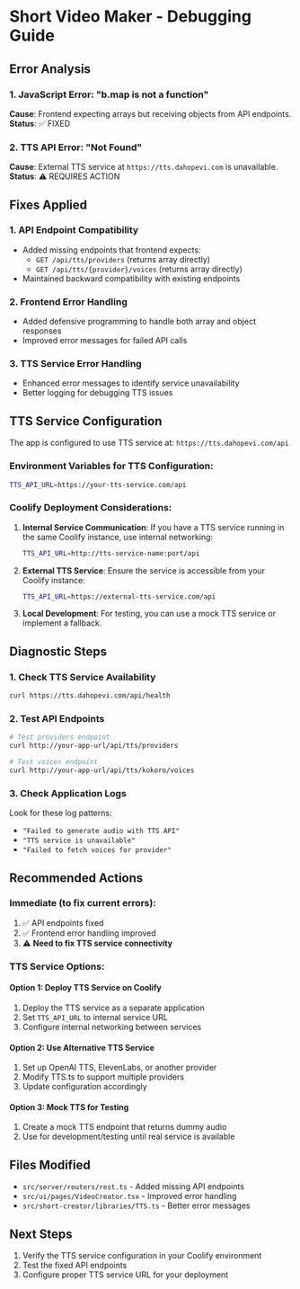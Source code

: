 # Short Video Maker - Debugging Guide

## Error Analysis

### 1. JavaScript Error: "b.map is not a function"
**Cause**: Frontend expecting arrays but receiving objects from API endpoints.
**Status**: ✅ FIXED

### 2. TTS API Error: "Not Found"
**Cause**: External TTS service at `https://tts.dahopevi.com` is unavailable.
**Status**: ⚠️ REQUIRES ACTION

## Fixes Applied

### 1. API Endpoint Compatibility
- Added missing endpoints that frontend expects:
  - `GET /api/tts/providers` (returns array directly)
  - `GET /api/tts/{provider}/voices` (returns array directly)
- Maintained backward compatibility with existing endpoints

### 2. Frontend Error Handling
- Added defensive programming to handle both array and object responses
- Improved error messages for failed API calls

### 3. TTS Service Error Handling
- Enhanced error messages to identify service unavailability
- Better logging for debugging TTS issues

## TTS Service Configuration

The app is configured to use TTS service at: `https://tts.dahopevi.com/api`

### Environment Variables for TTS Configuration:
```bash
TTS_API_URL=https://your-tts-service.com/api
```

### Coolify Deployment Considerations:

1. **Internal Service Communication**: If you have a TTS service running in the same Coolify instance, use internal networking:
   ```bash
   TTS_API_URL=http://tts-service-name:port/api
   ```

2. **External TTS Service**: Ensure the service is accessible from your Coolify instance:
   ```bash
   TTS_API_URL=https://external-tts-service.com/api
   ```

3. **Local Development**: For testing, you can use a mock TTS service or implement a fallback.

## Diagnostic Steps

### 1. Check TTS Service Availability
```bash
curl https://tts.dahopevi.com/api/health
```

### 2. Test API Endpoints
```bash
# Test providers endpoint
curl http://your-app-url/api/tts/providers

# Test voices endpoint
curl http://your-app-url/api/tts/kokoro/voices
```

### 3. Check Application Logs
Look for these log patterns:
- `"Failed to generate audio with TTS API"`
- `"TTS service is unavailable"`
- `"Failed to fetch voices for provider"`

## Recommended Actions

### Immediate (to fix current errors):
1. ✅ API endpoints fixed
2. ✅ Frontend error handling improved
3. ⚠️ **Need to fix TTS service connectivity**

### TTS Service Options:

#### Option 1: Deploy TTS Service on Coolify
1. Deploy the TTS service as a separate application
2. Set `TTS_API_URL` to internal service URL
3. Configure internal networking between services

#### Option 2: Use Alternative TTS Service
1. Set up OpenAI TTS, ElevenLabs, or another provider
2. Modify TTS.ts to support multiple providers
3. Update configuration accordingly

#### Option 3: Mock TTS for Testing
1. Create a mock TTS endpoint that returns dummy audio
2. Use for development/testing until real service is available

## Files Modified
- `src/server/routers/rest.ts` - Added missing API endpoints
- `src/ui/pages/VideoCreator.tsx` - Improved error handling
- `src/short-creator/libraries/TTS.ts` - Better error messages

## Next Steps
1. Verify the TTS service configuration in your Coolify environment
2. Test the fixed API endpoints
3. Configure proper TTS service URL for your deployment